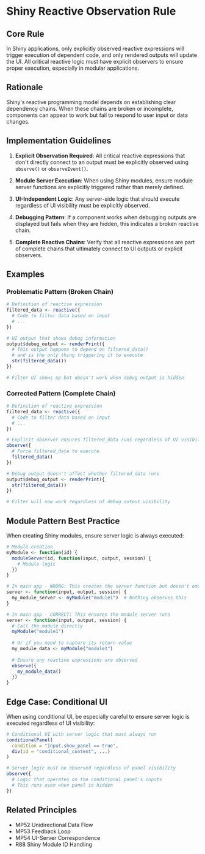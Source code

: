 # Shiny Reactive Observation Rule

## Core Rule

In Shiny applications, only explicitly observed reactive expressions will trigger execution of dependent code, and only rendered outputs will update the UI. All critical reactive logic must have explicit observers to ensure proper execution, especially in modular applications.

## Rationale

Shiny's reactive programming model depends on establishing clear dependency chains. When these chains are broken or incomplete, components can appear to work but fail to respond to user input or data changes.

## Implementation Guidelines

1. **Explicit Observation Required**: All critical reactive expressions that don't directly connect to an output must be explicitly observed using `observe()` or `observeEvent()`.

2. **Module Server Execution**: When using Shiny modules, ensure module server functions are explicitly triggered rather than merely defined.

3. **UI-Independent Logic**: Any server-side logic that should execute regardless of UI visibility must be explicitly observed.

4. **Debugging Pattern**: If a component works when debugging outputs are displayed but fails when they are hidden, this indicates a broken reactive chain.

5. **Complete Reactive Chains**: Verify that all reactive expressions are part of complete chains that ultimately connect to UI outputs or explicit observers.

## Examples

### Problematic Pattern (Broken Chain)

```r
# Definition of reactive expression
filtered_data <- reactive({
  # Code to filter data based on input
  # ...
})

# UI output that shows debug information
output$debug_output <- renderPrint({
  # This output happens to depend on filtered_data()
  # and is the only thing triggering it to execute
  str(filtered_data())
})

# Filter UI shows up but doesn't work when debug output is hidden
```

### Corrected Pattern (Complete Chain)

```r
# Definition of reactive expression
filtered_data <- reactive({
  # Code to filter data based on input
  # ...
})

# Explicit observer ensures filtered_data runs regardless of UI visibility
observe({
  # Force filtered_data to execute
  filtered_data()
})

# Debug output doesn't affect whether filtered_data runs
output$debug_output <- renderPrint({
  str(filtered_data())
})

# Filter will now work regardless of debug output visibility
```

## Module Pattern Best Practice

When creating Shiny modules, ensure server logic is always executed:

```r
# Module creation
myModule <- function(id) {
  moduleServer(id, function(input, output, session) {
    # Module logic
  })
}

# In main app - WRONG: This creates the server function but doesn't execute it!
server <- function(input, output, session) {
  my_module_server <- myModule("module1")  # Nothing observes this
}

# In main app - CORRECT: This ensures the module server runs
server <- function(input, output, session) {
  # Call the module directly
  myModule("module1")
  
  # Or if you need to capture its return value
  my_module_data <- myModule("module1")
  
  # Ensure any reactive expressions are observed
  observe({
    my_module_data()
  })
}
```

## Edge Case: Conditional UI

When using conditional UI, be especially careful to ensure server logic is executed regardless of UI visibility:

```r
# Conditional UI with server logic that must always run
conditionalPanel(
  condition = "input.show_panel == true",
  div(id = "conditional_content", ...)
)

# Server logic must be observed regardless of panel visibility
observe({
  # Logic that operates on the conditional panel's inputs
  # This runs even when panel is hidden
})
```

## Related Principles

- MP52 Unidirectional Data Flow
- MP53 Feedback Loop
- MP54 UI-Server Correspondence
- R88 Shiny Module ID Handling